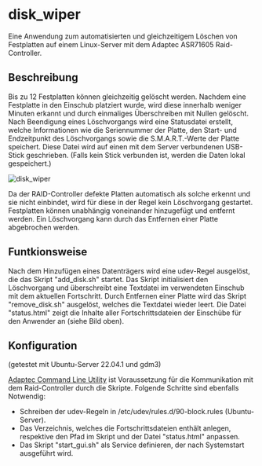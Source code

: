 # disk_wiper

Eine Anwendung zum automatisierten und gleichzeitigem Löschen von Festplatten auf einem Linux-Server mit dem Adaptec ASR71605 Raid-Controller.

## Beschreibung 

Bis zu 12 Festplatten können gleichzeitig gelöscht werden. Nachdem eine Festplatte in den Einschub platziert wurde, wird diese innerhalb weniger Minuten erkannt und durch einmaliges Überschreiben mit Nullen gelöscht. Nach Beendigung eines Löschvorgangs wird eine Statusdatei erstellt, welche Informationen wie die Seriennummer der Platte, den Start- und Endzeitpunkt des Löschvorgangs sowie die S.M.A.R.T.-Werte der Platte speichert. Diese Datei wird auf einen mit dem Server verbundenen USB-Stick geschrieben. (Falls kein Stick verbunden ist, werden die Daten lokal gespeichert.)

![disk_wiper](https://github.com/dW5kZWFk/disk_wiper/assets/100794989/e16a641e-fe4f-4674-995d-b9e67dcc194d)

Da der RAID-Controller defekte Platten automatisch als solche erkennt und sie nicht einbindet, wird für diese in der Regel kein Löschvorgang gestartet.
Festplatten können unabhängig voneinander hinzugefügt und entfernt werden. Ein Löschvorgang kann durch das Entfernen einer Platte abgebrochen werden.

## Funtkionsweise

Nach dem Hinzufügen eines Datenträgers wird eine udev-Regel ausgelöst, die das Skript "add_disk.sh" startet. Das Skript initialisiert den Löschvorgang und überschreibt eine Textdatei im verwendeten Einschub mit dem aktuellen Fortschritt. Durch Entfernen einer Platte wird das Skript "remove_disk.sh" ausgelöst, welches die Textdatei wieder leert.
Die Datei "status.html" zeigt die Inhalte aller Fortschrittsdateien der Einschübe für den Anwender an (siehe Bild oben).

## Konfiguration
(getestet mit Ubuntu-Server 22.04.1 und gdm3)

[Adaptec Command Line Utility](https://storage.microsemi.com/en-us/speed/raid/storage_manager/arcconf_v1_7_21229_zip.htm) ist Voraussetzung für die Kommunikation mit dem Raid-Controller durch die Skripte. Folgende Schritte sind ebenfalls Notwendig: 

<ul>
  <li> Schreiben der udev-Regeln in /etc/udev/rules.d/90-block.rules (Ubuntu-Server).</li>
  <li> Das Verzeichnis, welches die Fortschrittsdateien enthält anlegen, respektive den Pfad im Skript und der Datei "status.html" anpassen. <!-- Schreib und Leserechte --> </li>
  <li> Das Skript "start_gui.sh" als Service definieren, der nach Systemstart ausgeführt wird. </li>
</ul>

<!--~/.config/systemd/user/wiper_gui.service (enable: systemctl --user enable wiper_gui) -->
